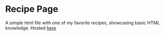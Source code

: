 # Recipe Page
A simple html file with one of my favorite recipes, showcasing basic HTML knowledge.
Hosted [here](https://ykluev.github.io/recipe_page/)

